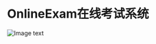 # OnlineExam在线考试系统
![Image text](https://github.com/HungKuei/OnlineExam/blob/master/screenshot/index.png)
